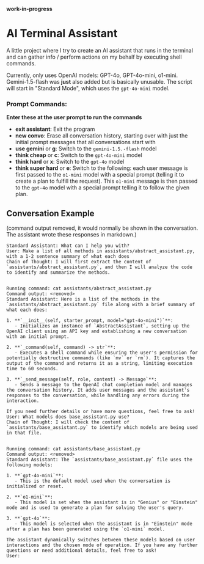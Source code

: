 **work-in-progress**

# AI Terminal Assistant

A little project where I try to create an AI assistant that runs in the terminal and can gather info / perform actions on my behalf by executing shell commands.

Currently, only uses OpenAI models: GPT-4o, GPT-4o-mini, o1-mini. Gemini-1.5-flash was **just** also added but is basically unusable.
The script will start in "Standard Mode", which uses the <code>gpt-4o-mini</code> model.

### Prompt Commands:
**Enter these at the user prompt to run the commands**
* **exit assistant**: Exit the program
* **new convo**: Erase all conversation history, starting over with just the initial prompt messages that all conversations start with
* **use gemini** or **g**: Switch to the <code>gemini-1.5.-flash</code> model
* **think cheap** or **c**: Switch to the <code>gpt-4o-mini</code> model
* **think hard** or **x**: Switch to the <code>gpt-4o</code> model
* **think super hard** or **e**: Switch to the following: each user message is first passed to the <code>o1-mini</code> model with a special prompt (telling it to create a plan to fulfill the request). This <code>o1-mini</code> message is then passed to the <code>gpt-4o</code> model with a special prompt telling it to follow the given plan.


## Conversation Example 
(command output removed, it would normally be shown in the conversation. The assistant wrote these responses in markdown.)
```
Standard Assistant: What can I help you with?
User: Make a list of all methods in assistants/abstract_assistant.py, with a 1-2 sentence summary of what each does
Chain of Thought: I will first extract the content of `assistants/abstract_assistant.py`, and then I will analyze the code to identify and summarize the methods.


Running command: cat assistants/abstract_assistant.py
Command output: <removed>
Standard Assistant: Here is a list of the methods in the `assistants/abstract_assistant.py` file along with a brief summary of what each does:

1. **`__init__(self, starter_prompt, model="gpt-4o-mini")`**:
   - Initializes an instance of `AbstractAssistant`, setting up the OpenAI client using an API key and establishing a new conversation with an initial prompt.

2. **`_command(self, command) -> str`**:
   - Executes a shell command while ensuring the user's permission for potentially destructive commands (like `mv` or `rm`). It captures the output of the command and returns it as a string, limiting execution time to 60 seconds.

3. **`_send_message(self, role, content) -> Message`**:
   - Sends a message to the OpenAI chat completion model and manages the conversation history. It adds user messages and the assistant's responses to the conversation, while handling any errors during the interaction.

If you need further details or have more questions, feel free to ask!
User: What models does base_assistant.py use?
Chain of Thought: I will check the content of `assistants/base_assistant.py` to identify which models are being used in that file.


Running command: cat assistants/base_assistant.py
Command output: <removed>
Standard Assistant: The `assistants/base_assistant.py` file uses the following models:

1. **`gpt-4o-mini`**:
   - This is the default model used when the conversation is initialized or reset.

2. **`o1-mini`**:
   - This model is set when the assistant is in "Genius" or "Einstein" mode and is used to generate a plan for solving the user's query.

3. **`gpt-4o`**:
   - This model is selected when the assistant is in "Einstein" mode after a plan has been generated using the `o1-mini` model.

The assistant dynamically switches between these models based on user interactions and the chosen mode of operation. If you have any further questions or need additional details, feel free to ask!
User:
```
